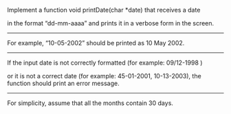 Implement a function void printDate(char *date) that receives a date

in the format “dd-mm-aaaa” and prints it in a verbose form in the screen.

__________________________________________________________________________________________________________________

For example, “10-05-2002” should be printed as 10 May 2002.

__________________________________________________________________________________________________________________

If the input date is not correctly formatted (for example: 09/12-1998 ) 

or it is not a correct date (for example: 45-01-2001, 10-13-2003), the function should print an error message. 

__________________________________________________________________________________________________________________

For simplicity, assume that all the months contain 30 days.
